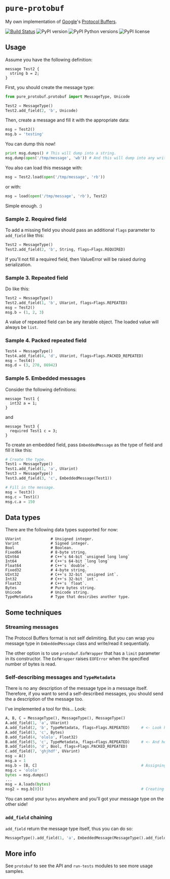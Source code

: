 # `pure-protobuf`

My own implementation of [Google](http://www.google.com)'s [Protocol Buffers](http://code.google.com/apis/protocolbuffers/docs/encoding.html).

[![Build Status](https://travis-ci.org/eigenein/protobuf.svg?branch=master)](https://travis-ci.org/eigenein/protobuf) 
![PyPI version](https://img.shields.io/pypi/v/pure-protobuf.svg) 
![PyPI Python versions](https://img.shields.io/pypi/pyversions/pure-protobuf.svg) 
![PyPI license](https://img.shields.io/pypi/l/pure-protobuf.svg)

## Usage

Assume you have the following definition:

```
message Test2 {
  string b = 2;
}
```
    
First, you should create the message type:

```python
from pure_protobuf.protobuf import MessageType, Unicode

Test2 = MessageType()
Test2.add_field(2, 'b', Unicode)
```
    
Then, create a message and fill it with the appropriate data:

```python
msg = Test2()
msg.b = 'testing'
```
    
You can dump this now!

```python
print msg.dumps() # This will dump into a string.
msg.dump(open('/tmp/message', 'wb')) # And this will dump into any write-like object.
```
    
You also can load this message with:

```python
msg = Test2.load(open('/tmp/message', 'rb'))
```

or with:

```python
msg = load(open('/tmp/message', 'rb'), Test2)
```
    
Simple enough. :)

### Sample 2. Required field

To add a missing field you should pass an additional `flags` parameter to `add_field` like this:

```python
Test2 = MessageType()
Test2.add_field(2, 'b', String, flags=Flags.REQUIRED)
```
    
If you'll not fill a required field, then ValueError will be raised during serialization.

### Sample 3. Repeated field

Do like this:

```python
Test2 = MessageType()
Test2.add_field(1, 'b', UVarint, flags=Flags.REPEATED)
msg = Test2()
msg.b = (1, 2, 3)
```
    
A value of repeated field can be any iterable object. The loaded value will always be `list`.

### Sample 4. Packed repeated field

```python
Test4 = MessageType()
Test4.add_field(4, 'd', UVarint, flags=Flags.PACKED_REPEATED)
msg = Test4()
msg.d = (3, 270, 86942)
```
    
### Sample 5. Embedded messages

Consider the following definitions:

    message Test1 {
      int32 a = 1;
    }
    
and
    
    message Test3 {
      required Test1 c = 3;
    }
    
To create an embedded field, pass `EmbeddedMessage` as the type of field and fill it like this:

```python
# Create the type.
Test1 = MessageType()
Test1.add_field(1, 'a', UVarint)
Test3 = MessageType()
Test3.add_field(3, 'c', EmbeddedMessage(Test1))

# Fill in the message.
msg = Test3()
msg.c = Test1()
msg.c.a = 150
```
    
## Data types

There are the following data types supported for now:

    UVarint             # Unsigned integer.
    Varint              # Signed integer.
    Bool                # Boolean.
    Fixed64             # 8-byte string.
    UInt64              # C++'s 64-bit `unsigned long long`
    Int64               # C++'s 64-bit `long long`
    Float64             # C++'s `double`.
    Fixed32             # 4-byte string.
    UInt32              # C++'s 32-bit `unsigned int`.
    Int32               # C++'s 32-bit `int`.
    Float32             # C++'s `float`.
    Bytes               # Pure bytes string.
    Unicode             # Unicode string.
    TypeMetadata        # Type that describes another type.

## Some techniques

### Streaming messages

The Protocol Buffers format is not self delimiting. But you can wrap you message type in `EmbeddedMessage` class and write/read it sequentially.

The other option is to use `protobuf.EofWrapper` that has a `limit` parameter in its constructor. The `EofWrapper` raises `EOFError` when the specified number of bytes is read.

### Self-describing messages and `TypeMetadata`

There is no any description of the message type in a message itself. Therefore, if you want to send a self-described messages, you should send the a description of the message too.

I've implemented a tool for this... Look:

```python
A, B, C = MessageType(), MessageType(), MessageType()
A.add_field(1, 'a', UVarint)
A.add_field(2, 'b', TypeMetadata, flags=Flags.REPEATED)     # <- Look here!
A.add_field(3, 'c', Bytes)
B.add_field(4, 'ololo', Float32)
B.add_field(5, 'c', TypeMetadata, flags=Flags.REPEATED)     # <- And here!
B.add_field(6, 'd', Bool, flags=Flags.PACKED_REPEATED)
C.add_field(7, 'ghjhdf', UVarint)
msg = A()
msg.a = 1
msg.b = [B, C]                                              # Assigning of types.
msg.c = 'ololo'
bytes = msg.dumps()
...
msg = A.loads(bytes)
msg2 = msg.b[0]()                                           # Creating a message of the loaded type.
```

You can send your `bytes` anywhere and you'll got your message type on the other side!

### `add_field` chaining

`add_field` return the message type itself, thus you can do so:

```python
MessageType().add_field(1, 'a', EmbeddedMessage(MessageType().add_field(1, 'a', UVarint)))
```

## More info

See `protobuf` to see the API and `run-tests` modules to see more usage samples.
